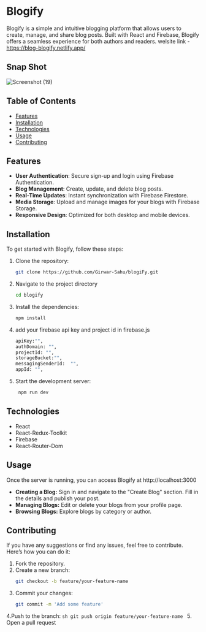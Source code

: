 # Blogify

Blogify is a simple and intuitive blogging platform that allows users to create, manage, and share blog posts. Built with React and Firebase, Blogify offers a seamless experience for both authors and readers.
welsite link - https://blog-blogify.netlify.app/
## Snap Shot
![Screenshot (19)](https://github.com/Girwar-Sahu/blogiFy/assets/109727463/6a98fd8c-4382-4747-941f-7d324b3ba33c)

## Table of Contents

- [Features](#features)
- [Installation](#installation)
- [Technologies](#technologies)
- [Usage](#usage)
- [Contributing](#contributing)

## Features

- **User Authentication**: Secure sign-up and login using Firebase Authentication.
- **Blog Management**: Create, update, and delete blog posts.
- **Real-Time Updates**: Instant synchronization with Firebase Firestore.
- **Media Storage**: Upload and manage images for your blogs with Firebase Storage.
- **Responsive Design**: Optimized for both desktop and mobile devices.

## Installation

To get started with Blogify, follow these steps:

1. Clone the repository:
   ```sh
   git clone https://github.com/Girwar-Sahu/blogiFy.git
   ```
2. Navigate to the project directory
   ```sh
   cd blogify
   ```
3. Install the dependencies:
   ```sh
   npm install
   ```
4. add your firebase api key and project id in firebase.js
   ```sh
   apiKey:"",
   authDomain: "",
   projectId: "",
   storageBucket:"",
   messagingSenderId:  "",
   appId: "",
   ```
5. Start the development server:
   ```sh
    npm run dev
   ```
## Technologies
 - React
 - React-Redux-Toolkit
 - Firebase
 - React-Router-Dom

## Usage
  Once the server is running, you can access Blogify at http://localhost:3000

  - **Creating a Blog:** Sign in and navigate to the "Create Blog" section. Fill in the details and publish your post.
  - **Managing Blogs:** Edit or delete your blogs from your profile page.
  - **Browsing Blogs:** Explore blogs by category or author.
## Contributing
  If you have any suggestions or find any issues, feel free to contribute. Here’s how you can do it:

  1. Fork the repository.
  2. Create a new branch:
      ```sh
      git checkout -b feature/your-feature-name
      ```
  3. Commit your changes:
      ```sh
      git commit -m 'Add some feature'
      ```
  4.Push to the branch:
      ```sh
      git push origin feature/your-feature-name
      ```
  5. Open a pull request


